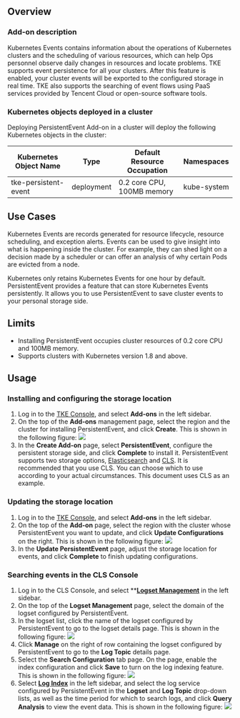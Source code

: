 ## Overview

### Add-on description

Kubernetes Events contains information about the operations of Kubernetes clusters and the scheduling of various resources, which can help Ops personnel observe daily changes in resources and locate problems. TKE supports event persistence for all your clusters. After this feature is enabled, your cluster events will be exported to the configured storage in real time. TKE also supports the searching of event flows using PaaS services provided by Tencent Cloud or open-source software tools.


### Kubernetes objects deployed in a cluster

Deploying PersistentEvent Add-on in a cluster will deploy the following Kubernetes objects in the cluster:

| Kubernetes Object Name             | Type                       | Default Resource Occupation | Namespaces |
| -------------------- | ---------- | --------------- | ------------ |
| tke-persistent-event | deployment | 0.2 core CPU, 100MB memory | kube-system  |

## Use Cases

Kubernetes Events are records generated for resource lifecycle, resource scheduling, and exception alerts. Events can be used to give insight into what is happening inside the cluster. For example, they can shed light on a decision made by a scheduler or can offer an analysis of why certain Pods are evicted from a node.

Kubernetes only retains Kubernetes Events for one hour by default. PersistentEvent provides a feature that can store Kubernetes Events persistently. It allows you to use PersistentEvent to save cluster events to your personal storage side.

## Limits
- Installing PersistentEvent occupies cluster resources of 0.2 core CPU and 100MB memory.
- Supports clusters with Kubernetes version 1.8 and above.

## Usage

### Installing and configuring the storage location
1. Log in to the [TKE Console](https://console.qcloud.com/tke2), and select **Add-ons** in the left sidebar.
2. On the top of the **Add-ons** management page, select the region and the cluster for installing PersistentEvent, and click **Create**. This is shown in the following figure:
![](https://main.qcloudimg.com/raw/d087e46c782e0fe391bb0abd7d2af71d.png)
3. In the **Create Add-on** page, select **PersistentEvent**, configure the persistent storage side, and click **Complete** to install it.
PersistentEvent supports two storage options, [Elasticsearch](https://intl.cloud.tencent.com/document/product/845/16478) and [CLS](https://intl.cloud.tencent.com/document/product/614/11254). It is recommended that you use CLS. You can choose which to use according to your actual circumstances. This document uses CLS as an example.




### Updating the storage location
1. Log in to the [TKE Console](https://console.qcloud.com/tke2), and select **Add-ons** in the left sidebar.
2. On the top of the **Add-on** page, select the region with the cluster whose PersistentEvent you want to update, and click **Update Configurations** on the right. This is shown in the following figure:
![](https://main.qcloudimg.com/raw/d8bd0a3193ae8b30be7222f4cec42b7a.png)
3. In the **Update PersistentEvent** page, adjust the storage location for events, and click **Complete** to finish updating configurations.

### Searching events in the CLS Console
1. Log in to the CLS Console, and select ****[Logset Management](https://console.cloud.tencent.com/cls/logset)** in the left sidebar.
2. On the top of the **Logset Management** page, select the domain of the logset configured by PersistentEvent.
3. In the logset list, click the name of the logset configured by PersistentEvent to go to the logset details page. This is shown in the following figure:
![](https://main.qcloudimg.com/raw/adb6166a495c78580a1a2eacf42353cf.png)
4. Click **Manage** on the right of row containing the logset configured by PersistentEvent to go to the **Log Topic** details page.
5. Select the **Search Configuration** tab page. On the page, enable the index configuration and click **Save** to turn on the log indexing feature. This is shown in the following figure:
![](https://main.qcloudimg.com/raw/a804577fd5e6d638cd4921f2ce255579.png)
6. Select **[Log Index](https://console.cloud.tencent.com/cls/search)** in the left sidebar, and select the log service configured by PersistentEvent in the **Logset** and **Log Topic** drop-down lists, as well as the time period for which to search logs, and click **Query Analysis** to view the event data. This is shown in the following figure:
![](https://main.qcloudimg.com/raw/7b30875bb8f4e7bf057291d210dc0d0c.png)

